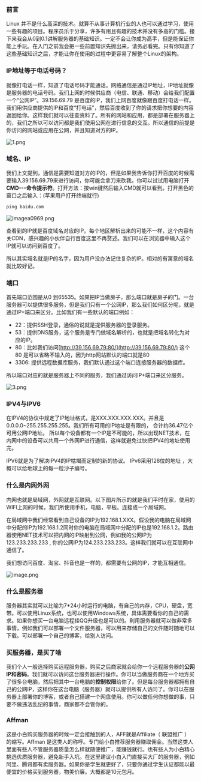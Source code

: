 ### 前言

Linux 并不是什么高深的技术。就算不从事计算机行业的人也可以通过学习，使用一些有趣的项目。程序员乐于分享，许多有用且有趣的技术并没有多高的门槛。接下来我会从0到0.1讲解服务器的基础知识。一定不会让你成为高手，但是能保证你能上手玩。在入门之前我会把一些前置知识先抛出来，请务必看完。只有你知道了这些基础知识之后，才能让你在使用的过程中更容易了解整个Linux的架构。

### IP地址等于电话号码？

就像打电话一样，知道了电话号码才能通话。网络通信是通过IP地址，IP地址就像是服务器的电话号码。我们上网的时候供应商（电信、联通、移动）会给我们配置一个“公网IP”。39.156.69.79 是百度的IP，我们上网百度就像跟百度打电话一样。我们用供应商提供的IP和百度“打电话”，然后百度收到了你的请求把你想要的内容返回给你。这样我们就可以往查资料了。所有的网站和应用，都是部署在服务器上的，我们之所以可以访问都是我们使用公网在进行信息的交互。所以通信的前提是你访问的网站或应用在公网，并且知道对方的IP。

![1.png](http://zxx.sh/images/2020/10/22/1.png)

### 域名、IP

我们上文提到，通信是需要知道对方的IP的，但是如果我告诉你打开百度的时候需要输入39.156.69.79来进行访问，你可能会拿刀来砍我。你可以试试用电脑打开**CMD---命令提示符**。打开方法：按win键然后输入CMD就可以看到。打开黑色的窗口之后输入：(苹果用户打开终端就行)

```cmd
ping baidu.com
```

![imagea0969.png](http://zxx.sh/images/2020/10/19/imagea0969.png)

查看到的IP就是百度域名对应的IP。每个地区解析出来的可能不一样，这个内容有关CDN，感兴趣的小伙伴自行百度这里不再赘述。我们可以在浏览器中输入这个IP就可以访问到百度了。

所以其实域名就是IP的名字，因为用户没办法记住复杂的IP。相对的有寓意的域名就比较好记。

### 端口

首先端口范围是从0 到65535。如果把IP当做房子，那么端口就是房子的门。一台服务器可以提供很多服务，但是我们只有一个公网IP，那么我们如何区分呢，就是通过IP+端口来区分。比如我们有一些默认的端口例如：

- 22：提供SSH登录，通俗的说就是提供服务器的登录服务。
- 53：提供DNS服务，这个服务是专门做域名解析的，也就是把域名转化为对应的IP。
- 80：比如我们访问[http://39.156.69.79:80/](http://39.156.69.79:80/) 这个80 是可以省略不输入的，因为http网站默认的端口就是80
- 3306:  提供远程数据库服务，我们默认通过这个端口连接服务器的数据库。

所以端口对应的就是服务器上不同的服务，我们通过访问IP+端口来区分服务。

![3.png](http://zxx.sh/images/2020/10/27/3.png)

### IPV4与IPV6

在IPV4的协议中规定了IP地址格式，是XXX.XXX.XXX.XXX。并且是0.0.0.0~255.255.255.255。我们所有可用的IP地址是有限的， 合计约36.47亿个可用公网IP地址。 所以每个设备都有一个IP是不可能的，所以出现NET技术，在内网中的设备可以共用一个外网IP进行通信，这样就避免过快把IPV4的地址使用完。

IPV6就是为了解决IPV4的IP枯竭而定制的新的协议。 IPv6采用128位的地址 ，大概可以给地球上的每一粒沙子编号。

### 什么是内网外网

内网也就是局域网，外网就是互联网。以下图片所示的就是我们平时在家，使用的WIFI上网的时候，我们所使用手机，电脑，平板。连接成一个局域网。

在局域网中我们经常看到自己设备的IP为192.168.1.XXX。假设我的电脑在局域网中分配的IP为192.168.1.2同时你的电脑在局域网中分配的IP也是192.168.1.2。路由器使用NET技术可以把内网的IP映射到公网，例如我的公网IP为 123.233.233.233 , 你的公网IP为124.233.233.233。这样我们就可以在互联网中通信了。

我们想访问百度、淘宝、抖音也是一样的，都需要有公网的IP，才能互相通信。

![image.png](http://zxx.sh/images/2020/10/19/image.png)

### 什么是服务器

服务器其实就可以比喻为7*24小时运行的电脑，有自己的内存，CPU，硬盘，宽带。可以使用Linux系统，也可以使用Windows系统，具体需要看你的自己的需求。如果你想买一台电脑远程挂QQ升级也是可以的。利用服务器就可以做非常多事情，例如我们可以部署一个文件服务器，可以用来存储自己的文件随时随地可以下载。可以部署一个自己的博客，给别人访问。

### 买服务器，是买了啥

我们个人一般选择购买远程服务器，购买之后商家就会给你一个远程服务器的**公网IP和密码**。我们就可以访问这台服务器进行操作。你可以当做服务商在一个地方买了很多台电脑，然后把其中一台电脑的**控制权限**给你了。但是每台服务器都拥有自己的公网IP，这样你在这台电脑（服务器）就可以提供所有人访问了。你可以在服务器上部署你的博客，或者自己搭建一个网盘使用。你可以做任何你想做的事，只要不做违法乱纪的事情，商家都不会管你的。

### Affman

这是小白购买服务器的时候一定会接触到的人，AFF就是Affiliate（ 联盟推广 ）的缩写。Affman 是这类人的称呼。专门给小白推荐服务器赚取佣金。当然这类人里面有些人不管服务器质量怎么样就随便推广，能赚钱就行。也有些人为小白精心挑选优质服务器，避免新手入坑。在这里建议小白入门直接买大厂的服务器，例如阿里、腾讯都有卖服务器。如果你是学生就更好了，只要你通过学生认证都能以最便宜的价格买到服务器，物美价廉。大概都是10元包月。
